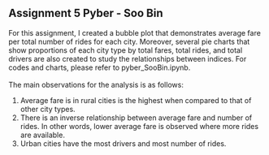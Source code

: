 ## Assignment 5 Pyber - Soo Bin

For this assignment, I created a bubble plot that demonstrates average fare per total number of rides for each city. Moreover, several pie charts that show proportions of each city type by total fares, total rides, and total drivers are also created to study the relationships between indices. For codes and charts, please refer to pyber_SooBin.ipynb.<br/>
<br>
The main observations for the analysis is as follows:<br/>
1. Average fare is in rural cities is the highest when compared to that of other city types.<br>
2. There is an inverse relationship between average fare and number of rides. In other words, lower average fare is observed where more rides are available.<br/>
3. Urban cities have the most drivers and most number of rides.